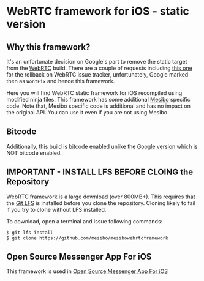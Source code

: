# WebRTC framework for iOS - static version

## Why this framework?
It's an unfortunate decision on Google's part to remove the static target from the [WebRTC](https://webrtc.org/native-code/ios/) build. There are a couple of requests including [this one](https://bugs.chromium.org/p/webrtc/issues/detail?id=10008) for the rollback on WebRTC issue tracker, unfortunately, Google marked then as `WontFix` and hence this framework.

Here you will find WebRTC static framework for iOS recompiled using modified ninja files. This framework has some additional [Mesibo](https://mesibo.com) specific code. Note that, Mesibo specific code is additional and has no impact on the original API. You can use it even if you are not using Mesibo.

## Bitcode
Additionally, this build is bitcode enabled unlike the [Google version](https://webrtc.org/native-code/ios/) which is NOT bitcode enabled.

## IMPORTANT - INSTALL LFS BEFORE CLOING the Repository
WebRTC framework is a large download (over 800MB+). This requires that the [Git LFS](https://git-lfs.github.com/) is installed before you clone the repository. Cloning likely to fail if you try to clone without LFS installed.

To download, open a terminal and issue following commands:

    $ git lfs install
    $ git clone https://github.com/mesibo/mesibowebrtcframework

## Open Source Messenger App For iOS
This framework is used in [Open Source Messenger App For iOS](https://github.com/mesibo/messenger-app-ios)
